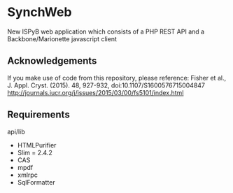 # SynchWeb
New ISPyB web application which consists of a PHP REST API and a Backbone/Marionette javascript client

Acknowledgements
----------------
If you make use of code from this repository, please reference:
Fisher et al., J. Appl. Cryst. (2015). 48, 927-932, doi:10.1107/S1600576715004847
http://journals.iucr.org/j/issues/2015/03/00/fs5101/index.html

Requirements
-------------
api/lib
* HTMLPurifier
* Slim = 2.4.2
* CAS
* mpdf
* xmlrpc
* SqlFormatter
